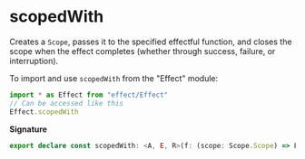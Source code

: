 # scopedWith

Creates a `Scope`, passes it to the specified effectful function, and closes
the scope when the effect completes (whether through success, failure, or
interruption).

To import and use `scopedWith` from the "Effect" module:

```ts
import * as Effect from "effect/Effect"
// Can be accessed like this
Effect.scopedWith
```

**Signature**

```ts
export declare const scopedWith: <A, E, R>(f: (scope: Scope.Scope) => Effect<A, E, R>) => Effect<A, E, R>
```
